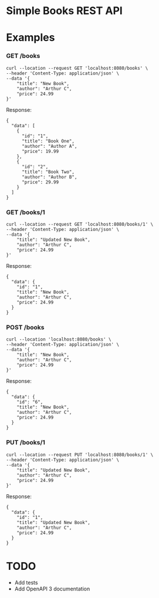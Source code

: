 # Simple Books REST API


# Examples


### GET /books
```
curl --location --request GET 'localhost:8080/books' \
--header 'Content-Type: application/json' \
--data '{
    "title": "New Book",
    "author": "Arthur C",
    "price": 24.99
}'
```

Response:
```
{
  "data": [
    {
      "id": "1",
      "title": "Book One",
      "author": "Author A",
      "price": 19.99
    },
    {
      "id": "2",
      "title": "Book Two",
      "author": "Author B",
      "price": 29.99
    }
  ]
}
```


### GET /books/1
```
curl --location --request GET 'localhost:8080/books/1' \
--header 'Content-Type: application/json' \
--data '{
    "title": "Updated New Book",
    "author": "Arthur C",
    "price": 24.99
}'
```

Response:
```
{
  "data": {
    "id": "1",
    "title": "New Book",
    "author": "Arthur C",
    "price": 24.99
  }
}
```


### POST /books
```
curl --location 'localhost:8080/books' \
--header 'Content-Type: application/json' \
--data '{
    "title": "New Book",
    "author": "Arthur C",
    "price": 24.99
}'
```

Response:
```
{
  "data": {
    "id": "6",
    "title": "New Book",
    "author": "Arthur C",
    "price": 24.99
  }
}
```


### PUT /books/1
```
curl --location --request PUT 'localhost:8080/books/1' \
--header 'Content-Type: application/json' \
--data '{
    "title": "Updated New Book",
    "author": "Arthur C",
    "price": 24.99
}'
```

Response:
```
{
  "data": {
    "id": "1",
    "title": "Updated New Book",
    "author": "Arthur C",
    "price": 24.99
  }
}
```


# TODO
  - Add tests
  - Add OpenAPI 3 documentation
